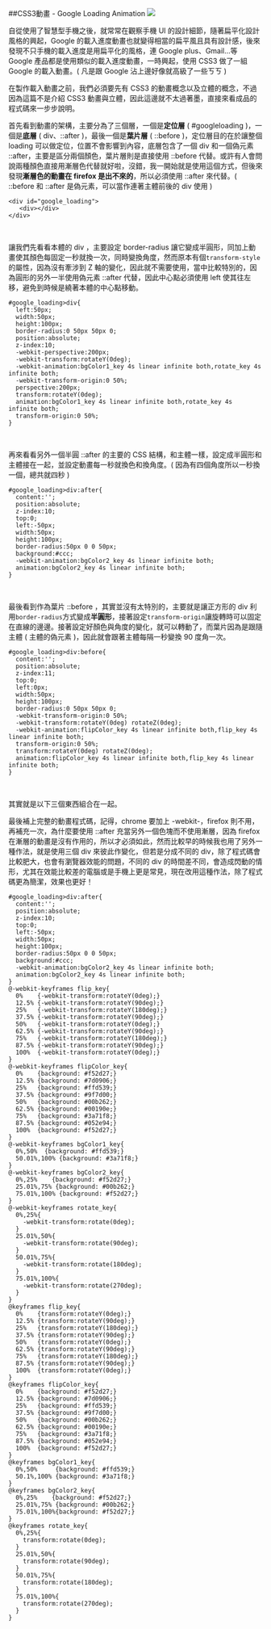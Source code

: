 ##CSS3動畫 - Google Loading Animation
![](http://www.oxxostudio.tw/img/articles/201406/20140629_1_01.gif)  

自從使用了智慧型手機之後，就常常在觀察手機 UI 的設計細節，隨著扁平化設計風格的興起，Google 的載入進度動畫也就變得相當的扁平風且具有設計感，後來發現不只手機的載入進度是用扁平化的風格，連 Google plus、Gmail...等 Google 產品都是使用類似的載入進度動畫，一時興起，使用 CSS3 做了一組 Google 的載入動畫。( 凡是跟 Google 沾上邊好像就高級了一些ㄎㄎ )

在製作載入動畫之前，我們必須要先有 CSS3 的動畫概念以及立體的概念，不過因為這篇不是介紹 CSS3 動畫與立體，因此這邊就不太過著墨，直接來看成品的程式碼來一步步說明。

首先看到動畫的架構，主要分為了三個層，一個是**定位層** ( #googleloading )，一個是**底層** ( div、::after )，最後一個是**葉片層** ( ::before )，定位層目的在於讓整個 loading 可以做定位，位置不會影響到內容，底層包含了一個 div 和一個偽元素 ::after，主要是區分兩個顏色，葉片層則是直接使用 ::before 代替。或許有人會問說兩種顏色直接用漸層色代替就好啦，沒錯，我一開始就是使用這個方式，但後來發現**漸層色的動畫在 firefox 是出不來的**，所以必須使用 ::after 來代替。( ::before 和 ::after 是偽元素，可以當作連著主體前後的 div 使用 )

	<div id="google_loading">
	   <div></div>
	</div>
<br/>

讓我們先看看本體的 div ，主要設定 border-radius 讓它變成半圓形，同加上動畫使其顏色每固定一秒就換一次，同時變換角度，然而原本有個`transform-style`的屬性，因為沒有牽涉到 Z 軸的變化，因此就不需要使用，當中比較特別的，因為圓形的另外一半使用偽元素 ::after 代替，因此中心點必須使用 left 使其往左移，避免到時候是繞著本體的中心點移動。

	#google_loading>div{
	  left:50px;
	  width:50px;
	  height:100px;
	  border-radius:0 50px 50px 0;
	  position:absolute;
	  z-index:10;
	  -webkit-perspective:200px;
	  -webkit-transform:rotateY(0deg);
	  -webkit-animation:bgColor1_key 4s linear infinite both,rotate_key 4s infinite both;
	  -webkit-transform-origin:0 50%;
	  perspective:200px;
	  transform:rotateY(0deg);
	  animation:bgColor1_key 4s linear infinite both,rotate_key 4s infinite both;
	  transform-origin:0 50%;
	}
</br>

再來看看另外一個半圓 ::after 的主要的 CSS 結構，和主體一樣，設定成半圓形和主體接在一起，並設定動畫每一秒就換色和換角度。( 因為有四個角度所以一秒換一個，總共就四秒 )

	#google_loading>div:after{
	  content:'';
	  position:absolute;
	  z-index:10;
	  top:0;
	  left:-50px;
	  width:50px;
	  height:100px;
	  border-radius:50px 0 0 50px;
	  background:#ccc;
	  -webkit-animation:bgColor2_key 4s linear infinite both;
	  animation:bgColor2_key 4s linear infinite both;
	}
<br/>

最後看到作為葉片 ::before ，其實並沒有太特別的，主要就是讓正方形的 div 利用`border-radius`方式變成**半圓形**，接著設定`transform-origin`讓旋轉時可以固定在直線的邊邊。接著設定好顏色與角度的變化，就可以轉動了，而葉片因為是跟隨主體 ( 主體的偽元素 )，因此就會跟著主體每隔一秒變換 90 度角一次。

	#google_loading>div:before{
	  content:'';
	  position:absolute;
	  z-index:11;
	  top:0;
	  left:0px;
	  width:50px;
	  height:100px;
	  border-radius:0 50px 50px 0;
	  -webkit-transform-origin:0 50%;
	  -webkit-transform:rotateY(0deg) rotateZ(0deg);
	  -webkit-animation:flipColor_key 4s linear infinite both,flip_key 4s linear infinite both;
	  transform-origin:0 50%;
	  transform:rotateY(0deg) rotateZ(0deg);
	  animation:flipColor_key 4s linear infinite both,flip_key 4s linear infinite both;
	}
</br>

其實就是以下三個東西組合在一起。


最後補上完整的動畫程式碼，記得，chrome 要加上 -webkit-，firefox 則不用，再補充一次，為什麼要使用 ::after 充當另外一個色塊而不使用漸層，因為 firefox 在漸層的動畫是沒有作用的，所以才必須如此，然而比較早的時候我也用了另外一種作法，就是使用三個 div 來彼此作變化，但若是分成不同的 div，除了程式碼會比較肥大，也會有瀏覽器效能的問題，不同的 div 的時間差不同，會造成閃動的情形，尤其在效能比較差的電腦或是手機上更是常見，現在改用這種作法，除了程式碼更為簡潔，效果也更好！

	#google_loading>div:after{
	  content:'';
	  position:absolute;
	  z-index:10;
	  top:0;
	  left:-50px;
	  width:50px;
	  height:100px;
	  border-radius:50px 0 0 50px;
	  background:#ccc;
	  -webkit-animation:bgColor2_key 4s linear infinite both;
	  animation:bgColor2_key 4s linear infinite both;
	}
	@-webkit-keyframes flip_key{
	  0%    {-webkit-transform:rotateY(0deg);}
	  12.5% {-webkit-transform:rotateY(90deg);}
	  25%   {-webkit-transform:rotateY(180deg);}
	  37.5% {-webkit-transform:rotateY(90deg);}
	  50%   {-webkit-transform:rotateY(0deg);}
	  62.5% {-webkit-transform:rotateY(90deg);}
	  75%   {-webkit-transform:rotateY(180deg);}
	  87.5% {-webkit-transform:rotateY(90deg);}
	  100%  {-webkit-transform:rotateY(0deg);}
	}
	@-webkit-keyframes flipColor_key{
	  0%    {background: #f52d27;}
	  12.5% {background: #7d0906;}
	  25%   {background: #ffd539;}
	  37.5% {background: #9f7d00;}
	  50%   {background: #00b262;}
	  62.5% {background: #00190e;}
	  75%   {background: #3a71f8;}
	  87.5% {background: #052e94;}
	  100%  {background: #f52d27;}
	}
	@-webkit-keyframes bgColor1_key{
	  0%,50%  {background: #ffd539;}
	  50.01%,100% {background: #3a71f8;}
	}
	@-webkit-keyframes bgColor2_key{
	  0%,25%    {background: #f52d27;}
	  25.01%,75% {background: #00b262;}
	  75.01%,100% {background: #f52d27;}
	}
	@-webkit-keyframes rotate_key{
	  0%,25%{
	    -webkit-transform:rotate(0deg);
	  }
	  25.01%,50%{
	    -webkit-transform:rotate(90deg);
	  }
	  50.01%,75%{
	    -webkit-transform:rotate(180deg);
	  }
	  75.01%,100%{
	    -webkit-transform:rotate(270deg);
	  }
	}
	@keyframes flip_key{
	  0%    {transform:rotateY(0deg);}
	  12.5% {transform:rotateY(90deg);}
	  25%   {transform:rotateY(180deg);}
	  37.5% {transform:rotateY(90deg);}
	  50%   {transform:rotateY(0deg);}
	  62.5% {transform:rotateY(90deg);}
	  75%   {transform:rotateY(180deg);}
	  87.5% {transform:rotateY(90deg);}
	  100%  {transform:rotateY(0deg);}
	}
	@keyframes flipColor_key{
	  0%    {background: #f52d27;}
	  12.5% {background: #7d0906;}
	  25%   {background: #ffd539;}
	  37.5% {background: #9f7d00;}
	  50%   {background: #00b262;}
	  62.5% {background: #00190e;}
	  75%   {background: #3a71f8;}
	  87.5% {background: #052e94;}
	  100%  {background: #f52d27;}
	}
	@keyframes bgColor1_key{
	  0%,50%     {background: #ffd539;}
	  50.1%,100% {background: #3a71f8;}
	}
	@keyframes bgColor2_key{
	  0%,25%    {background: #f52d27;}
	  25.01%,75% {background: #00b262;}
	  75.01%,100%{background: #f52d27;}
	}
	@keyframes rotate_key{
	  0%,25%{
	    transform:rotate(0deg);
	  }
	  25.01%,50%{
	    transform:rotate(90deg);
	  }
	  50.01%,75%{
	    transform:rotate(180deg);
	  }
	  75.01%,100%{
	    transform:rotate(270deg);
	  }
	}